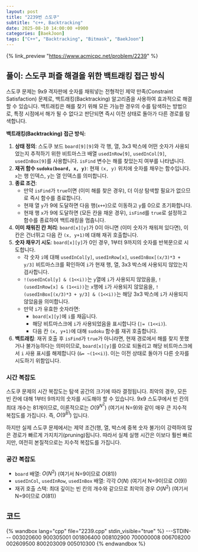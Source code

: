 ```yaml
---
layout: post
title: "2239번 스도쿠"
subtitle: "c++, Backtracking"
date: 2025-08-10 14:00:00 +0900
categories: [BaekJoon]
tags: ["C++", "Backtracking", "Bitmask", "BaekJoon"]
---
```


{% link_preview "https://www.acmicpc.net/problem/2239" %}

## 풀이: 스도쿠 퍼즐 해결을 위한 백트래킹 접근 방식

스도쿠 문제는 9x9 격자판에 숫자를 채워넣는 전형적인 제약 만족(Constraint Satisfaction) 문제로, 백트래킹(Backtracking) 알고리즘을 사용하여 효과적으로 해결할 수 있습니다. 백트래킹은 해를 찾기 위해 모든 가능한 경우의 수를 탐색하는 방법으로, 특정 시점에서 해가 될 수 없다고 판단되면 즉시 이전 상태로 돌아가 다른 경로를 탐색합니다.

**백트래킹(Backtracking) 접근 방식:**
1.  **상태 정의**: 스도쿠 보드 `board[9][9]`와 각 행, 열, 3x3 박스에 어떤 숫자가 사용되었는지 추적하기 위한 비트마스크 배열 `usedInRow[9]`, `usedInCol[9]`, `usedInBox[9]`를 사용합니다. `isFind` 변수는 해를 찾았는지 여부를 나타냅니다.
2.  **재귀 함수 `sudoku(board, x, y)`**: 현재 `(x, y)` 위치에 숫자를 채우는 함수입니다. `x`는 행 인덱스, `y`는 열 인덱스를 의미합니다.
3.  **종료 조건**:
    *   만약 `isFind`가 `true`이면 (이미 해를 찾은 경우), 더 이상 탐색할 필요가 없으므로 즉시 함수를 종료합니다.
    *   현재 열 `y`가 9에 도달하면 다음 행(`x++`)으로 이동하고 `y`를 0으로 초기화합니다.
    *   현재 행 `x`가 9에 도달하면 (모든 칸을 채운 경우), `isFind`를 `true`로 설정하고 함수를 종료하여 백트래킹을 멈춥니다.
4.  **이미 채워진 칸 처리**: `board[x][y]`가 0이 아니면 (이미 숫자가 채워져 있다면), 이 칸은 건너뛰고 다음 칸 `(x, y+1)`에 대해 재귀 호출합니다.
5.  **숫자 채우기 시도**: `board[x][y]`가 0인 경우, 1부터 9까지의 숫자를 반복문으로 시도합니다.
    *   각 숫자 `i`에 대해 `usedInCol[y]`, `usedInRow[x]`, `usedInBox[(x/3)*3 + y/3]` 비트마스크를 확인하여 `i`가 현재 행, 열, 3x3 박스에 사용되지 않았는지 검사합니다.
    *   `!(usedInCol[y] & (1<<i))`는 `y`열에 `i`가 사용되지 않았음을, `!(usedInRow[x] & (1<<i))`는 `x`행에 `i`가 사용되지 않았음을, `!(usedInBox[(x/3)*3 + y/3] & (1<<i))`는 해당 3x3 박스에 `i`가 사용되지 않았음을 의미합니다.
    *   만약 `i`가 유효한 숫자라면:
        *   `board[x][y]`에 `i`를 채웁니다.
        *   해당 비트마스크에 `i`가 사용되었음을 표시합니다 (`|= (1<<i)`).
        *   다음 칸 `(x, y+1)`에 대해 `sudoku` 함수를 재귀 호출합니다.
6.  **백트래킹**: 재귀 호출 후 `isFind`가 `true`가 아니라면, 현재 경로에서 해를 찾지 못했거나 불가능하다는 의미이므로, `board[x][y]`를 0으로 되돌리고 해당 비트마스크에서 `i` 사용 표시를 해제합니다 (`&= ~(1<<i)`). 이는 이전 상태로 돌아가 다른 숫자를 시도하기 위함입니다.

### 시간 복잡도

스도쿠 문제의 시간 복잡도는 탐색 공간의 크기에 따라 결정됩니다. 최악의 경우, 모든 빈 칸에 대해 1부터 9까지의 숫자를 시도해야 할 수 있습니다. 9x9 스도쿠에서 빈 칸의 최대 개수는 81개이므로, 이론적으로는 $O(9^{N^2})$ (여기서 N=9)와 같이 매우 큰 지수적 복잡도를 가집니다. 즉, $O(9^{81})$ 입니다.

하지만 실제 스도쿠 문제에서는 제약 조건(행, 열, 박스에 중복 숫자 불가)이 강력하여 많은 경로가 빠르게 가지치기(pruning)됩니다. 따라서 실제 실행 시간은 이보다 훨씬 빠르지만, 여전히 본질적으로는 지수적 복잡도를 가집니다.

### 공간 복잡도

*   `board` 배열: $O(N^2)$ (여기서 N=9이므로 $O(81)$)
*   `usedInCol`, `usedInRow`, `usedInBox` 배열: 각각 $O(N)$ (여기서 N=9이므로 $O(9)$)
*   재귀 호출 스택: 최대 깊이는 빈 칸의 개수와 같으므로 최악의 경우 $O(N^2)$ (여기서 N=9이므로 $O(81)$)

## 코드

{% wandbox lang="cpp" file="2239.cpp" stdin_visible="true" %}
---STDIN---
003020600
900305001
001806400
008102900
700000008
006708200
002609500
800203009
005010300
{% endwandbox %}